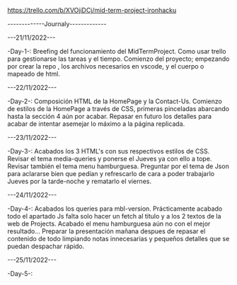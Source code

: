 https://trello.com/b/XVOjiDCj/mid-term-project-ironhacku

-------------Journaly-------------

---21/11/2022---

-Day-1-:
Breefing del funcionamiento del MidTermProject.
Como usar trello para gestionarse las tareas y el tiempo.
Comienzo del proyecto; empezando por crear la repo , los archivos necesarios en vscode, y el cuerpo o mapeado de html.

---22/11/2022---

-Day-2-:
Composición HTML de la HomePage y la Contact-Us.
Comienzo de estilos de la HomePage a través de CSS, primeras pinceladas abarcando hasta la sección 4 aún por acabar.
Repasar en futuro los detalles para acabar de intentar asemejar lo máximo a la página replicada.

---23/11/2022---

-Day-3-:
Acabados los 3 HTML's con sus respectivos estilos de CSS.
Revisar el tema media-queries y ponerse el Jueves ya con ello a tope.
Revisar también el tema menu hamburguesa.
Preguntar por el tema de Json para aclararse bien que pedían y refrescarlo de cara a poder trabajarlo Jueves por la tarde-noche y rematarlo el viernes.

---24/11/2022---

-Day-4-:
Acabados los queries para mbl-version.
Prácticamente acabado todo el apartado Js falta solo hacer un fetch al titulo y a los 2 textos de la web de Projects.
Acabado el menu hamburguesa aún no con el mejor resultado...
Preparar la presentación mañana despues de repasar el contenido de todo limpiando notas innecesarias y pequeños detalles que se puedan despachar rápido.

---25/11/2022---

-Day-5-:

